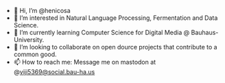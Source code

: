 - 👋 Hi, I’m @henicosa
- 👀 I’m interested in Natural Language Processing, Fermentation and Data Science.
- 🌱 I’m currently learning Computer Science for Digital Media @ Bauhaus-University.
- 💞️ I’m looking to collaborate on open dource projects that contribute to a common good.
- 📫 How to reach me: Message me on mastodon at @viji5369@social.bau-ha.us

<!---
henicosa/henicosa is a ✨ special ✨ repository because its `README.md` (this file) appears on your GitHub profile.
You can click the Preview link to take a look at your changes.
--->
